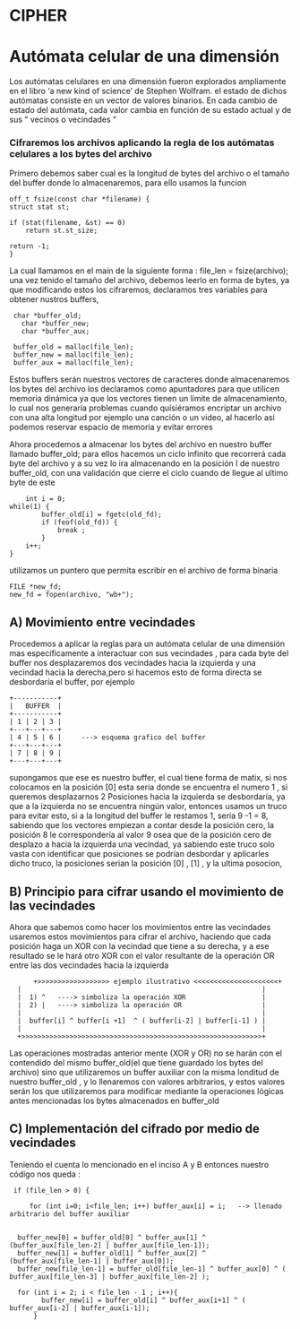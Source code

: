 # CIPHER

# Autómata celular de una dimensión

Los autómatas celulares en una dimensión fueron explorados ampliamente en el libro ‘a new kind of science’ de Stephen Wolfram.
el estado de dichos autómatas consiste en un vector de valores binarios. En cada cambio de estado del autómata, cada valor cambia en función de su estado actual y de sus " vecinos o vecindades "

### Cifraremos  los archivos aplicando la regla de los autómatas celulares a los bytes del archivo
 
 
Primero debemos saber cual es la longitud de bytes del archivo o el tamaño del buffer donde lo almacenaremos, para ello usamos la funcion 
   
    off_t fsize(const char *filename) {
    struct stat st; 

    if (stat(filename, &st) == 0)
        return st.st_size;

    return -1; 
    }
    
    

La cual llamamos en el main de la siguiente forma : file_len = fsize(archivo); 
una vez tenido el tamaño del archivo, debemos leerlo en forma de bytes, ya que modificando estos  los cifraremos,
declaramos tres variables para obtener nustros buffers, 
           
     char *buffer_old; 
	   char *buffer_new; 
	   char *buffer_aux; 
     
     buffer_old = malloc(file_len);   
     buffer_new = malloc(file_len);
     buffer_aux = malloc(file_len);
	 
 Estos buffers serán nuestros vectores de caracteres donde almacenaremos los bytes del archivo
 los declaramos como apuntadores para que utilicen memoria dinámica ya que los vectores tienen un limite de almacenamiento, lo cual       nos generaría problemas cuando quisiéramos encriptar un archivo con una alta longitud por ejemplo una canción o un video, al hacerlo asi podemos reservar espacio de memoria y evitar errores  


Ahora procedemos a almacenar los bytes del archivo en nuestro buffer llamado buffer_old;
para ellos hacemos un ciclo infinito que recorrerá  cada byte del archivo y a su vez lo ira almacenando en la posición I de nuestro buffer_old, con una validación que cierre el ciclo cuando de llegue al ultimo byte de este 

      	int i = 0;
	while(1) {
      		buffer_old[i] = fgetc(old_fd);
      		if (feof(old_fd)) {
         		break ;
      		}
		i++;
	}


utilizamos un puntero que permita escribir en el archivo de forma binaria 
        
	FILE *new_fd;
	new_fd = fopen(archivo, "wb+");

	
## A) Movimiento entre vecindades 

Procedemos a aplicar la reglas para un autómata celular de una dimensión mas específicamente a interactuar con sus vecindades , para cada byte del buffer nos desplazaremos  dos vecindades hacia la izquierda y una vecindad hacia la derecha,pero si hacemos esto de forma directa se desbordaría el buffer, por ejemplo
        
	+-----------+ 
	|   BUFFER  |
	+-----------+ 
	| 1 | 2 | 3 |
	+---+---+---+
	| 4 | 5 | 6 |     ---> esquema grafico del buffer 
	+---+---+---+
	| 7 | 8 | 9 |
	+---+---+---+
	
supongamos que ese es nuestro buffer, el cual tiene forma de matix, si  nos colocamos en la posición [0] esta seria donde se encuentra el numero 1 , si queremos desplazarnos 2 Posiciones  hacia la izquierda se desbordaría, ya que a la izquierda no se encuentra  ningún valor, entonces usamos un truco para evitar esto, si a la longitud del buffer le restamos 1, seria 9 -1 = 8, sabiendo que los vectores empiezan a contar desde la posición cero, la posición 8 le correspondería al valor 9 osea que de la posición cero de desplazo a hacia la izquierda una vecindad, ya sabiendo este truco solo vasta con identificar que posiciones se podrían desbordar y aplicarles dicho truco, la posiciones serian la posición [0] , [1] , y la ultima posocion, 

## B) Principio para cifrar usando el movimiento de las vecindades

Ahora que sabemos como hacer los movimientos entre las vecindades usaremos estos movimientos para cifrar el archivo, haciendo que cada posición haga un XOR con la vecindad que tiene a su derecha, y a ese resultado se le hará otro XOR con el valor resultante de la operación OR entre las dos vecindades hacia la izquierda  
        
          +>>>>>>>>>>>>>>>>>> ejemplo ilustrativo <<<<<<<<<<<<<<<<<<<<<+	   
	  | 	                                                       |
	  |  1) ^   ----> simboliza la operación XOR                   |
	  |  2) |   ----> simboliza la operación OR                    |
	  |                                                            |
	  |  buffer[i] ^ buffer[i +1]  ^ ( buffer[i-2] | buffer[i-1] ) |  
	  |                                                            |
	  +>>>>>>>>>>>>>>>>>>>>>>>>>>>>>>>>>>>>>>>>>>>>>>>>>>>>>>>>>>>>+
	 
Las operaciones mostradas anterior mente (XOR y OR) no se harán con el contendido del mismo buffer_old(el que tiene guardado los bytes del archivo)  sino que   utilizaremos un buffer auxiliar con la misma londitud de nuestro buffer_old  , y lo llenaremos con valores arbitrarios,  y estos valores serán los que utilizaremos para modificar mediante la operaciones lógicas antes mencionadas los bytes almacenados en buffer_old

## C) Implementación del cifrado por medio de vecindades 
Teniendo el cuenta lo mencionado en el inciso A y B entonces nuestro código nos queda : 
         
	 if (file_len > 0) {
		
		 for (int i=0; i<file_len; i++) buffer_aux[i] = i;   --> llenado arbitrario del buffer auxiliar 
         
	  
      buffer_new[0] = buffer_old[0] ^ buffer_aux[1] ^ (buffer_aux[file_len-2] | buffer_aux[file_len-1]);
      buffer_new[1] = buffer_old[1] ^ buffer_aux[2] ^ (buffer_aux[file_len-1] | buffer_aux[0]);
      buffer_new[file_len-1] = buffer_old[file_len-1] ^ buffer_aux[0] ^ ( buffer_aux[file_len-3] | buffer_aux[file_len-2] );    

      for (int i = 2; i < file_len - 1 ; i++){
	 		buffer_new[i] = buffer_old[i] ^ buffer_aux[i+1] ^ ( buffer_aux[i-2] | buffer_aux[i-1]);
          }     
